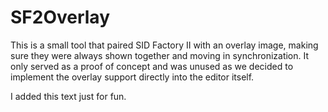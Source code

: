 # SF2Overlay

This is a small tool that paired SID Factory II with an overlay image, making
sure they were always shown together and moving in synchronization. It only
served as a proof of concept and was unused as we decided to implement the
overlay support directly into the editor itself.

I added this text just for fun.
